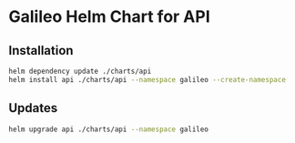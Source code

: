 # Galileo Helm Chart for API

## Installation

```bash
helm dependency update ./charts/api
helm install api ./charts/api --namespace galileo --create-namespace
```

## Updates

```bash
helm upgrade api ./charts/api --namespace galileo
```
